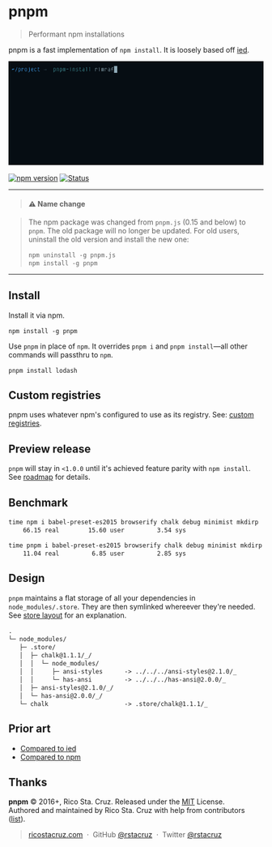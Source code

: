 # pnpm

<!-- {.massive-header.-with-tagline} -->

> Performant npm installations

pnpm is a fast implementation of `npm install`. It is loosely based off [ied].

![](docs/images/screencast.gif)

[![npm version](https://badge.fury.io/js/pnpm.svg)](https://badge.fury.io/js/pnpm)
[![Status](https://travis-ci.org/rstacruz/pnpm.svg?branch=master)](https://travis-ci.org/rstacruz/pnpm "See test builds")

----

> #### ⚠ Name change

> The npm package was changed from `pnpm.js` (0.15 and below) to `pnpm`. The old package will no longer be updated. For old users, uninstall the old version and install the new one:
> 
>     npm uninstall -g pnpm.js
>     npm install -g pnpm

----

## Install

Install it via npm.

```
npm install -g pnpm
```

Use `pnpm` in place of `npm`. It overrides `pnpm i` and `pnpm install`—all other commands will passthru to `npm`.

```
pnpm install lodash
```

## Custom registries

pnpm uses whatever npm's configured to use as its registry. See: [custom registries](docs/custom-registries.md).

## Preview release

`pnpm` will stay in `<1.0.0` until it's achieved feature parity with `npm install`. See [roadmap](docs/roadmap.md) for details.

## Benchmark

```
time npm i babel-preset-es2015 browserify chalk debug minimist mkdirp
    66.15 real        15.60 user         3.54 sys
```

```
time pnpm i babel-preset-es2015 browserify chalk debug minimist mkdirp
    11.04 real         6.85 user         2.85 sys
```

## Design

`pnpm` maintains a flat storage of all your dependencies in `node_modules/.store`. They are then symlinked whereever they're needed.
See [store layout](docs/store-layout.md) for an explanation.

```
.
└─ node_modules/
   ├─ .store/
   │  ├─ chalk@1.1.1/_/
   │  │  └─ node_modules/
   │  │     ├─ ansi-styles      -> ../../../ansi-styles@2.1.0/_
   │  │     └─ has-ansi         -> ../../../has-ansi@2.0.0/_
   │  ├─ ansi-styles@2.1.0/_/
   │  └─ has-ansi@2.0.0/_/
   └─ chalk                     -> .store/chalk@1.1.1/_
```

## Prior art

* [Compared to ied](docs/vs-ied.md)
* [Compared to npm](docs/vs-npm.md)

## Thanks

**pnpm** © 2016+, Rico Sta. Cruz. Released under the [MIT] License.<br>
Authored and maintained by Rico Sta. Cruz with help from contributors ([list][contributors]).

> [ricostacruz.com](http://ricostacruz.com) &nbsp;&middot;&nbsp;
> GitHub [@rstacruz](https://github.com/rstacruz) &nbsp;&middot;&nbsp;
> Twitter [@rstacruz](https://twitter.com/rstacruz)

[MIT]: http://mit-license.org/
[contributors]: http://github.com/rstacruz/pnpm/contributors
[ied]: https://github.com/alexanderGugel/ied
